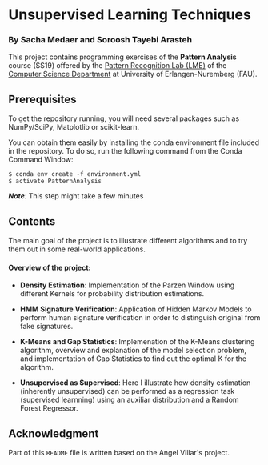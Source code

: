 # Unsupervised Learning Techniques

### By Sacha Medaer and Soroosh Tayebi Arasteh

This project contains programming exercises of the **Pattern Analysis** course (SS19) offered by the [Pattern Recognition Lab (LME)](https://lme.tf.fau.de/) of the [Computer Science Department](https://www.informatik.uni-erlangen.de/) at University of Erlangen-Nuremberg (FAU).

## Prerequisites

To get the repository running, you will need several packages such as NumPy/SciPy, Matplotlib or scikit-learn.

You can obtain them easily by installing the conda environment file included in the repository. To do so, run the following command from the Conda Command Window:

```shell
$ conda env create -f environment.yml
$ activate PatternAnalysis
```

*__Note__:* This step might take a few minutes

## Contents

The main goal of the project is to illustrate different algorithms and to try them out in some real-world applications.

#### Overview of the project:

- **Density Estimation**: Implementation of the Parzen Window using different Kernels for probability distribution estimations.

- **HMM Signature Verification**: Application of Hidden Markov Models to perform human signature verification in order to distinguish original from fake signatures.

- **K-Means and Gap Statistics**: Implemenation of the K-Means clustering algorithm, overview and explanation of the model selection problem, and implementation of Gap Statistics to find out the optimal K for the algorithm.

- **Unsupervised as Supervised**: Here I illustrate how density estimation (inherently unsupervised) can be performed as a regression task (supervised learnning) using an auxiliar distribution and a Random Forest Regressor.

## Acknowledgment

Part of this `README` file is written based on the Angel Villar's project.
